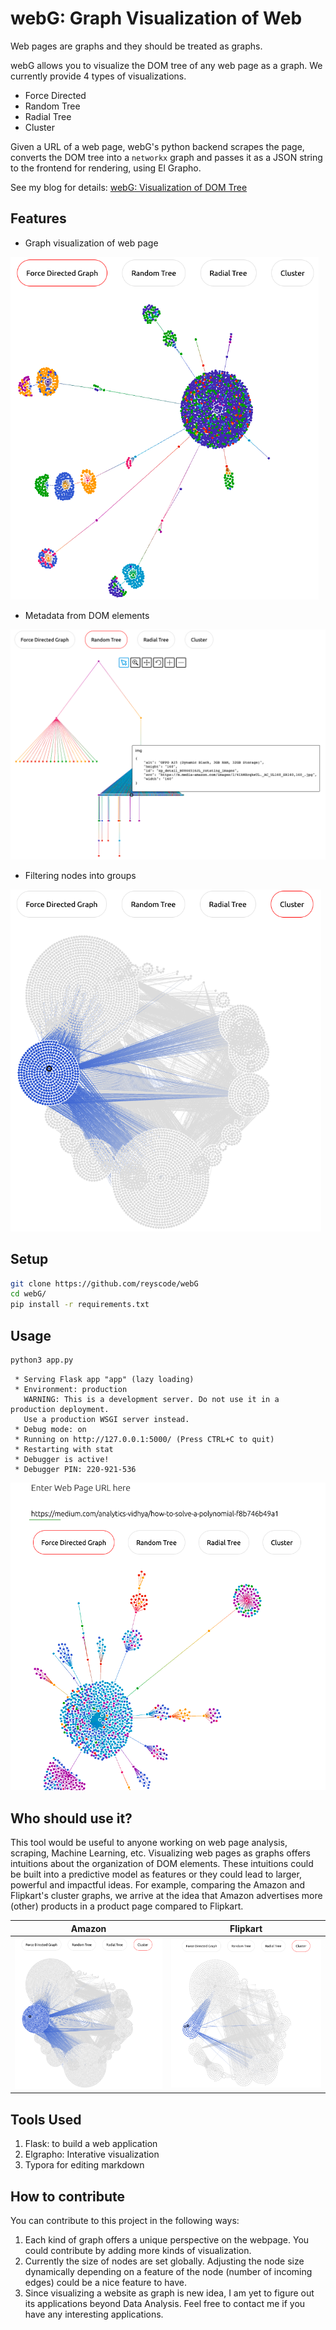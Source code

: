 

# webG: Graph Visualization of Web

Web pages are graphs and they should be treated as graphs. 

webG allows you to visualize the DOM tree of any web page as a graph. We currently provide 4 types of visualizations.

- Force Directed
- Random Tree
- Radial Tree
- Cluster

Given a URL of a web page, webG's python backend scrapes the page, converts the DOM tree into a `networkx` graph and  passes it as a JSON string to the frontend for rendering, using El Grapho.

See my blog for details: [webG: Visualization of DOM Tree](https://vrevathi.medium.com/webg-visualization-of-dom-tree-96f15bc81aa2)

## Features

- Graph visualization of web page

<img src="images/f1.png" style="zoom:70%;" />

- Metadata from DOM elements

<img src="images/f2.png" style="zoom:67%;" />

- Filtering nodes into groups

<img src="images/f3.png" style="zoom:70%;" />

## Setup

```bash
git clone https://github.com/reyscode/webG
cd webG/
pip install -r requirements.txt
```

## Usage

```bash
python3 app.py

```

```console
 * Serving Flask app "app" (lazy loading)
 * Environment: production
   WARNING: This is a development server. Do not use it in a production deployment.
   Use a production WSGI server instead.
 * Debug mode: on
 * Running on http://127.0.0.1:5000/ (Press CTRL+C to quit)
 * Restarting with stat
 * Debugger is active!
 * Debugger PIN: 220-921-536
```



<img src="images/usage.png" style="zoom:67%;" />



## Who should use it?

This tool would be useful to anyone working on web page analysis, scraping, Machine Learning, etc. Visualizing web pages as graphs offers intuitions about the organization of DOM elements. These intuitions could be built into a predictive model as features or they could lead to larger, powerful and impactful ideas. For example, comparing the Amazon and Flipkart's cluster graphs, we arrive at the idea that Amazon advertises more (other) products in a product page compared to Flipkart.

|         Amazon         |         Flipkart         |
| :--------------------: | :----------------------: |
| ![](images/amazon.png) | ![](images/flipkart.png) |

## Tools Used

1. Flask: to build a web application
2. Elgrapho: Interative visualization
3. Typora for editing markdown



## How to contribute

You can contribute to this project in the following ways:

1. Each kind of graph offers a unique perspective on the webpage. You could contribute by adding more kinds of visualization. 
2. Currently the size of nodes are set globally. Adjusting the node size dynamically depending on a feature of the node (number of incoming edges) could be a nice feature to have.
3. Since visualizing a website as graph is new idea, I am yet to figure out its applications beyond Data Analysis. Feel free to contact me if you have any interesting applications.



